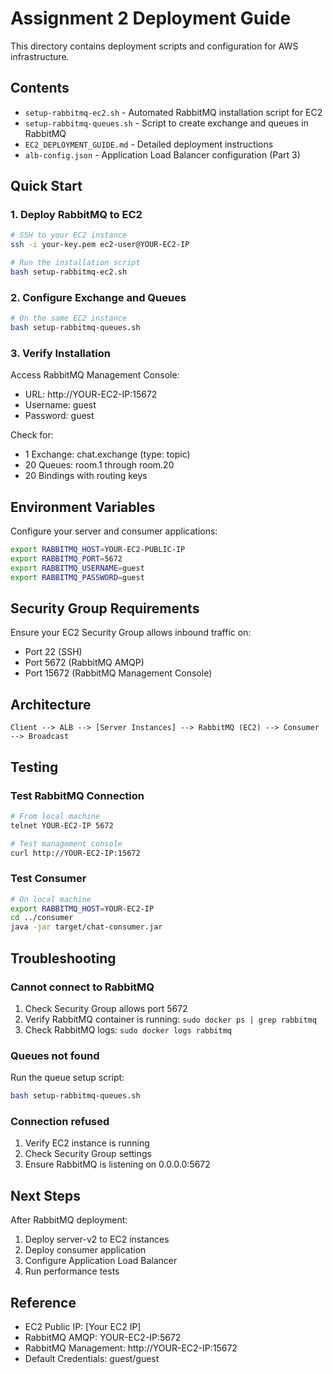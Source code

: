 # Assignment 2 Deployment Guide

This directory contains deployment scripts and configuration for AWS infrastructure.

## Contents

- `setup-rabbitmq-ec2.sh` - Automated RabbitMQ installation script for EC2
- `setup-rabbitmq-queues.sh` - Script to create exchange and queues in RabbitMQ
- `EC2_DEPLOYMENT_GUIDE.md` - Detailed deployment instructions
- `alb-config.json` - Application Load Balancer configuration (Part 3)

## Quick Start

### 1. Deploy RabbitMQ to EC2

```bash
# SSH to your EC2 instance
ssh -i your-key.pem ec2-user@YOUR-EC2-IP

# Run the installation script
bash setup-rabbitmq-ec2.sh
```

### 2. Configure Exchange and Queues

```bash
# On the same EC2 instance
bash setup-rabbitmq-queues.sh
```

### 3. Verify Installation

Access RabbitMQ Management Console:
- URL: http://YOUR-EC2-IP:15672
- Username: guest
- Password: guest

Check for:
- 1 Exchange: chat.exchange (type: topic)
- 20 Queues: room.1 through room.20
- 20 Bindings with routing keys

## Environment Variables

Configure your server and consumer applications:

```bash
export RABBITMQ_HOST=YOUR-EC2-PUBLIC-IP
export RABBITMQ_PORT=5672
export RABBITMQ_USERNAME=guest
export RABBITMQ_PASSWORD=guest
```

## Security Group Requirements

Ensure your EC2 Security Group allows inbound traffic on:
- Port 22 (SSH)
- Port 5672 (RabbitMQ AMQP)
- Port 15672 (RabbitMQ Management Console)

## Architecture

```
Client --> ALB --> [Server Instances] --> RabbitMQ (EC2) --> Consumer --> Broadcast
```

## Testing

### Test RabbitMQ Connection

```bash
# From local machine
telnet YOUR-EC2-IP 5672

# Test management console
curl http://YOUR-EC2-IP:15672
```

### Test Consumer

```bash
# On local machine
export RABBITMQ_HOST=YOUR-EC2-IP
cd ../consumer
java -jar target/chat-consumer.jar
```

## Troubleshooting

### Cannot connect to RabbitMQ

1. Check Security Group allows port 5672
2. Verify RabbitMQ container is running: `sudo docker ps | grep rabbitmq`
3. Check RabbitMQ logs: `sudo docker logs rabbitmq`

### Queues not found

Run the queue setup script:
```bash
bash setup-rabbitmq-queues.sh
```

### Connection refused

1. Verify EC2 instance is running
2. Check Security Group settings
3. Ensure RabbitMQ is listening on 0.0.0.0:5672

## Next Steps

After RabbitMQ deployment:
1. Deploy server-v2 to EC2 instances
2. Deploy consumer application
3. Configure Application Load Balancer
4. Run performance tests

## Reference

- EC2 Public IP: [Your EC2 IP]
- RabbitMQ AMQP: YOUR-EC2-IP:5672
- RabbitMQ Management: http://YOUR-EC2-IP:15672
- Default Credentials: guest/guest
